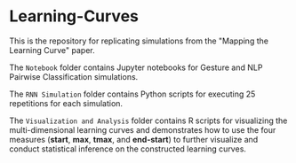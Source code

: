 # Learning-Curves

This is the repository for replicating simulations from the "Mapping the Learning Curve" paper.

The `Notebook` folder contains Jupyter notebooks for Gesture and NLP Pairwise Classification simulations.

The `RNN Simulation` folder contains Python scripts for executing 25 repetitions for each simulation.

The `Visualization and Analysis` folder contains R scripts for visualizing the multi-dimensional learning curves and demonstrates how to use the four measures (**start**, **max**, **tmax**, and **end-start**) to further visualize and conduct statistical inference on the constructed learning curves.






